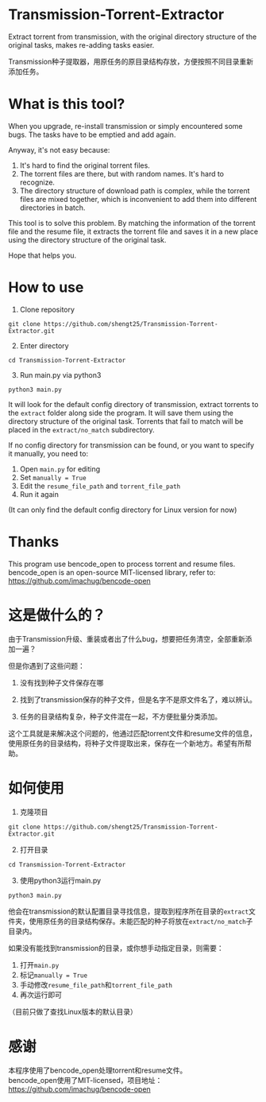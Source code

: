 # Transmission-Torrent-Extractor
Extract torrent from transmission, with the original directory structure of the original tasks, makes re-adding tasks easier.  

Transmission种子提取器，用原任务的原目录结构存放，方便按照不同目录重新添加任务。

# What is this tool?

When you upgrade, re-install transmission or simply encountered some bugs. The tasks have to be emptied and add again.

Anyway, it's not easy because:

1. It's hard to find the original torrent files.  
2. The torrent files are there, but with random names. It's hard to recognize.  
3. The directory structure of download path is complex, while the torrent files are mixed together, which is inconvenient to add them into different directories in batch.  



This tool is to solve this problem. By matching the information of the torrent file and the resume file, it extracts the torrent file and saves it in a new place using the directory structure of the original task. 

Hope that helps you.



# How to use

1. Clone repository 
```
git clone https://github.com/shengt25/Transmission-Torrent-Extractor.git
```
2. Enter directory
```
cd Transmission-Torrent-Extractor
```
3. Run main.py via python3
```
python3 main.py
```

It will look for the default config directory of transmission, extract torrents to the `extract` folder along side the program. It will save them using the directory structure of the original task. Torrents that fail to match will be placed in the `extract/no_match` subdirectory.

If no config directory for transmission can be found, or you want to specify it manually, you need to:

1. Open `main.py` for editing
2. Set `manually = True`
3. Edit the `resume_file_path` and `torrent_file_path`
4. Run it again

(It can only find the default config directory for Linux version for now)

# Thanks
This program use bencode_open to process torrent and resume files.  
bencode_open is an open-source MIT-licensed library, refer to: https://github.com/imachug/bencode-open


# 这是做什么的？

由于Transmission升级、重装或者出了什么bug，想要把任务清空，全部重新添加一遍？

但是你遇到了这些问题：

1. 没有找到种子文件保存在哪

2. 找到了transmission保存的种子文件，但是名字不是原文件名了，难以辨认。

3. 任务的目录结构复杂，种子文件混在一起，不方便批量分类添加。



这个工具就是来解决这个问题的，他通过匹配torrent文件和resume文件的信息，使用原任务的目录结构，将种子文件提取出来，保存在一个新地方。希望有所帮助。



# 如何使用
1. 克隆项目
```
git clone https://github.com/shengt25/Transmission-Torrent-Extractor.git
```
2. 打开目录
```
cd Transmission-Torrent-Extractor
```
3. 使用python3运行main.py
```
python3 main.py
```
   

他会在transmission的默认配置目录寻找信息，提取到程序所在目录的`extract`文件夹，使用原任务的目录结构保存。未能匹配的种子将放在`extract/no_match`子目录内。

如果没有能找到transmission的目录，或你想手动指定目录，则需要：

1. 打开`main.py`
2. 标记`manually = True`
3. 手动修改`resume_file_path`和`torrent_file_path`
4. 再次运行即可

（目前只做了查找Linux版本的默认目录）

# 感谢
本程序使用了bencode_open处理torrent和resume文件。  
bencode_open使用了MIT-licensed，项目地址：https://github.com/imachug/bencode-open
